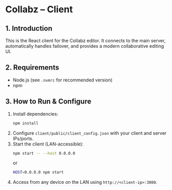 # Collabz – Client

## 1. Introduction
This is the React client for the Collabz editor. It connects to the main server, automatically handles failover, and provides a modern collaborative editing UI.

## 2. Requirements
- Node.js (see `.nvmrc` for recommended version)
- npm

## 3. How to Run & Configure
1. Install dependencies:
   ```bash
   npm install
   ```
2. Configure `client/public/client_config.json` with your client and server IPs/ports.
3. Start the client (LAN-accessible):
   ```bash
   npm start -- --host 0.0.0.0
   ```
   or
   ```bash
   HOST=0.0.0.0 npm start
   ```
4. Access from any device on the LAN using `http://<client-ip>:3000`.
